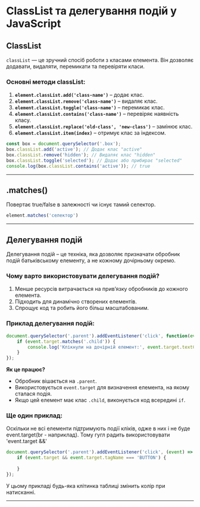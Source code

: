 # ClassList та делегування подій у JavaScript

## ClassList
`classList` — це зручний спосіб роботи з класами елемента. Він дозволяє додавати, видаляти, перемикати та перевіряти класи.

### Основні методи classList:

1. **`element.classList.add('class-name')`** – додає клас.
2. **`element.classList.remove('class-name')`** – видаляє клас.
3. **`element.classList.toggle('class-name')`** – перемикає клас.
4. **`element.classList.contains('class-name')`** – перевіряє наявність класу.
5. **`element.classList.replace('old-class', 'new-class')`** – замінює клас.
6. **`element.classList.item(index)`** – отримує клас за індексом.

```js
const box = document.querySelector('.box');
box.classList.add('active'); // Додає клас "active"
box.classList.remove('hidden'); // Видаляє клас "hidden"
box.classList.toggle('selected'); // Додає або прибирає "selected"
console.log(box.classList.contains('active')); // true
```

---

## .matches()
Повертає true/false в залежності чи існує тамий селектор.

```js
element.matches('селектор')
```

---

## Делегування подій
Делегування подій – це техніка, яка дозволяє призначати обробник подій батьківському елементу, а не кожному дочірньому окремо.

### Чому варто використовувати делегування подій?
1. Менше ресурсів витрачається на прив’язку обробників до кожного елемента.
2. Підходить для динамічно створених елементів.
3. Спрощує код та робить його більш масштабованим.

### Приклад делегування подій:
```js
document.querySelector('.parent').addEventListener('click', function(event) {
    if (event.target.matches('.child')) {
        console.log('Клікнули на дочірній елемент:', event.target.textContent);
    }
});
```
**Як це працює?**
- Обробник вішається на `.parent`.
- Використовується `event.target` для визначення елемента, на якому сталася подія.
- Якщо цей елемент має клас `.child`, виконується код всередині `if`.

### Ще один приклад:
Оскільки не всі елементи підтримують події кліків, одже в них і не буде event.target(br - наприклад). Тому гугл радить використовувати 'event.target &&'
```js
document.querySelector('.parent').addEventListener('click', (event) => {
    if (event.target && event.target.tagName === 'BUTTON') {
        
    }
});
```
У цьому прикладі будь-яка клітинка таблиці змінить колір при натисканні.

---